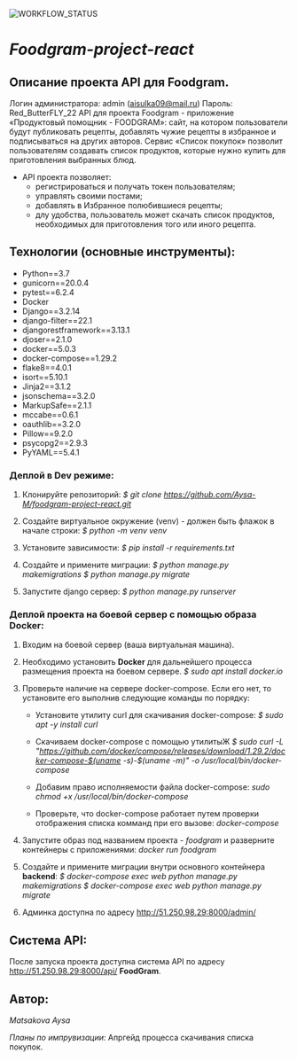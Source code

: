 ![WORKFLOW_STATUS](https://github.com/Aysa-M/foodgram-project-react/actions/workflows/foodgram_workflow.yml/badge.svg)

# ***Foodgram-project-react***
## **Описание проекта API для Foodgram.**
Логин администратора: admin (aisulka09@mail.ru)
Пароль: Red_ButterFLY_22
API для проекта Foodgram - приложение «Продуктовый помощник - FOODGRAM»: сайт, на котором пользователи будут публиковать рецепты, добавлять чужие рецепты в избранное и подписываться на других авторов. Сервис «Список покупок» позволит пользователям создавать список продуктов, которые нужно купить для приготовления выбранных блюд. 
- API проекта позволяет: 
    - регистрироваться и получать токен пользователям;
    - управлять своими постами;
    - добавлять в Избранное полюбившиеся рецепты;
    - длу удобства, пользователь может скачать список продуктов, необходимых для приготовления того или иного рецепта.

## **Технологии (основные инструменты):**
- Python==3.7
- gunicorn==20.0.4
- pytest==6.2.4
- Docker
- Django==3.2.14
- django-filter==22.1
- djangorestframework==3.13.1
- djoser==2.1.0
- docker==5.0.3
- docker-compose==1.29.2
- flake8==4.0.1
- isort==5.10.1
- Jinja2==3.1.2
- jsonschema==3.2.0
- MarkupSafe==2.1.1
- mccabe==0.6.1
- oauthlib==3.2.0
- Pillow==9.2.0
- psycopg2==2.9.3
- PyYAML==5.4.1

### Деплой в Dev режиме:
1. Клонируйте репозиторий:
    *$ git clone https://github.com/Aysa-M/foodgram-project-react.git*
 
2. Создайте виртуальное окружение (venv) - должен быть флажок в начале строки:
    *$ python -m venv venv*
 
3. Установите зависимости:
    *$ pip install -r requirements.txt*

4. Создайте и примените миграции:
    *$ python manage.py makemigrations*
    *$ python manage.py migrate*

5. Запустите django сервер:
    *$ python manage.py runserver*

### Деплой проекта на боевой сервер с помощью образа Docker:
1. Входим на боевой сервер (ваша виртуальная машина).

2. Необходимо установить **Docker** для дальнейшего процесса размещения проекта на боевом сервере. 
    *$ sudo apt install docker.io*

3. Проверьте наличие на сервере docker-compose. Если его нет, то установите его выполнив следующие команды по порядку:
   
    - Установите утилиту curl для скачивания docker-compose:
    *$ sudo apt -y install curl*
  
    - Скачиваем docker-compose с помощью утилитыЖ
    *$ sudo curl -L "https://github.com/docker/compose/releases/download/1.29.2/docker-compose-$(uname -s)-$(uname -m)" -o /usr/local/bin/docker-compose*

    - Добавим право исполняемости файла docker-compose:
    *sudo chmod +x /usr/local/bin/docker-compose*

    - Проверьте, что docker-compose работает путем проверки отображения списка комманд при его вызове:
    *docker-compose*

4. Запустите образ под названием проекта - *foodgram* и разверните контейнеры с приложениями:
    *docker run foodgram*

5. Создайте и примените миграции внутри основного контейнера **backend**:
    *$ docker-compose exec web python manage.py makemigrations*
    *$ docker-compose exec web python manage.py migrate*

6. Админка доступна по адресу http://51.250.98.29:8000/admin/

## **Система API:**
После запуска проекта доступна система API
по адресу http://51.250.98.29:8000/api/ **FoodGram**.

## **Автор:**
*Matsakova Aysa*

*Планы по импрувизации:* Апргейд процесса скачивания списка покупок.
